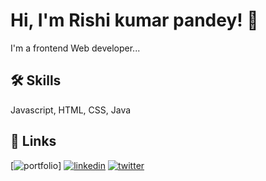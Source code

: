 
# Hi, I'm Rishi kumar pandey! 👋



I'm a frontend Web developer...


## 🛠 Skills
Javascript, HTML, CSS, Java


## 🔗 Links
[![portfolio](https://img.shields.io/badge/my_portfolio-000?style=for-the-badge&logo=ko-fi&logoColor=white)]
[![linkedin](https://img.shields.io/badge/linkedin-0A66C2?style=for-the-badge&logo=linkedin&logoColor=white)](https://linkedin.com/in/rishi-kumar-pandey-4047a4241/)
[![twitter](https://img.shields.io/badge/twitter-1DA1F2?style=for-the-badge&logo=twitter&logoColor=white)](https://twitter.com/rishipandey075)

